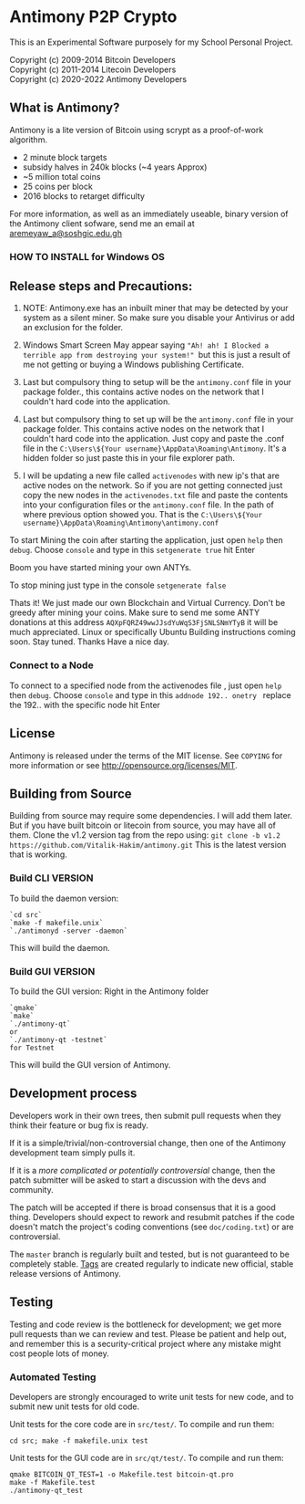 Antimony P2P Crypto
================================

This is an Experimental Software purposely for my School Personal Project.

Copyright (c) 2009-2014 Bitcoin Developers<br />
Copyright (c) 2011-2014 Litecoin Developers<br />
Copyright (c) 2020-2022 Antimony Developers<br />

What is Antimony?
----------------

Antimony is a lite version of Bitcoin using scrypt as a proof-of-work algorithm.
 - 2 minute block targets
 - subsidy halves in 240k blocks (~4 years Approx)
 - ~5 million total coins
 - 25 coins per block
 - 2016 blocks to retarget difficulty

For more information, as well as an immediately useable, binary version of
the Antimony client sofware, send me an email at aremeyaw_a@soshgic.edu.gh

<h3> HOW TO INSTALL for Windows OS </h3>

<h2>Release steps and Precautions:</h2>


1) NOTE: Antimony.exe has an inbuilt miner that may be detected by your system as a silent miner. So make sure you disable your Antivirus or add an exclusion for the folder.
2) Windows Smart Screen May appear saying `"Ah! ah! I Blocked a terrible app from destroying your system!" `but this is just a result of me not getting or buying a Windows publishing Certificate.

3) Last but compulsory thing to setup will be the `antimony.conf` file in your package folder., this contains active nodes on the network that I couldn't hard code into the application.
3) Last but compulsory thing to set up will be the `antimony.conf` file in your package folder. This contains active nodes on the network that I couldn't hard code into the application.
Just copy and paste the .conf file in the `C:\Users\${Your username}\AppData\Roaming\Antimony`. It's a hidden folder so just paste this in your file explorer path.

4) I will be updating a new file called `activenodes` with new ip's that are active nodes on the network. So if you are not getting connected just copy the new nodes in the `activenodes.txt` file and paste the contents into your configuration files or the `antimony.conf` file. In the path of where previous option showed you. That is the `C:\Users\${Your username}\AppData\Roaming\Antimony\antimony.conf`

To start Mining the coin after starting the application, just open `help` then `debug`. Choose `console` and type in this 
`setgenerate true`
hit Enter

Boom you have started mining your own ANTYs.

To stop mining just type in the console
`setgenerate false`

Thats it! We just made our own Blockchain and Virtual Currency. 
Don't be greedy after mining your coins.
Make sure to send me some  ANTY donations at this address `AQXpFQRZ49wwJJsdYuWqS3FjSNLSNmYTyB` it will be much appreciated. 
Linux or specifically Ubuntu Building instructions coming soon. Stay tuned.
Thanks Have a nice day.
### Connect to a Node
To connect to a specified node from the activenodes file , just open `help` then `debug`. Choose `console` and type in this 
`addnode 192.. onetry `
replace the 192.. with the specific node
hit Enter

License
-------

Antimony is released under the terms of the MIT license. See `COPYING` for more
information or see http://opensource.org/licenses/MIT.

Building from Source
--------------------

Building from source may require some dependencies. I will add them later.
But if you have built bitcoin or litecoin from source, you may have all of them.
Clone the v1.2 version tag from the repo using:
`git clone -b v1.2 https://github.com/Vitalik-Hakim/antimony.git`
This is the latest version that is working.

### Build CLI VERSION
To build the daemon version:

    `cd src`
    `make -f makefile.unix`
    `./antimonyd -server -daemon`
This will build the daemon.

### Build GUI VERSION
To build the GUI version:
Right in the Antimony folder

    `qmake`
    `make`
    `./antimony-qt`
    or 
    `./antimony-qt -testnet`
    for Testnet
This will build the GUI version of Antimony.

Development process
-------------------

Developers work in their own trees, then submit pull requests when they think
their feature or bug fix is ready.

If it is a simple/trivial/non-controversial change, then one of the Antimony
development team simply pulls it.

If it is a *more complicated or potentially controversial* change, then the patch
submitter will be asked to start a discussion with the devs and community.

The patch will be accepted if there is broad consensus that it is a good thing.
Developers should expect to rework and resubmit patches if the code doesn't
match the project's coding conventions (see `doc/coding.txt`) or are
controversial.

The `master` branch is regularly built and tested, but is not guaranteed to be
completely stable. [Tags](https://github.com/antimony-project/antimony/tags) are created
regularly to indicate new official, stable release versions of Antimony.

Testing
-------

Testing and code review is the bottleneck for development; we get more pull
requests than we can review and test. Please be patient and help out, and
remember this is a security-critical project where any mistake might cost people
lots of money.

### Automated Testing

Developers are strongly encouraged to write unit tests for new code, and to
submit new unit tests for old code.

Unit tests for the core code are in `src/test/`. To compile and run them:

    cd src; make -f makefile.unix test

Unit tests for the GUI code are in `src/qt/test/`. To compile and run them:

    qmake BITCOIN_QT_TEST=1 -o Makefile.test bitcoin-qt.pro
    make -f Makefile.test
    ./antimony-qt_test

